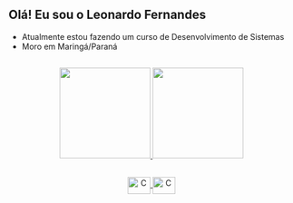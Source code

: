 ## Olá! Eu sou o Leonardo Fernandes

- Atualmente estou fazendo um curso de Desenvolvimento de Sistemas
- Moro em Maringá/Paraná

##

<div align="center">
<a href="https://github.com/Shogun-18">
<img height="160em" src="https://github-readme-stats.vercel.app/api?username=Shogun-18&show_icons=true&theme=vue-dark&include_all_commits=true&count_private=true"/>
<img height="160em" src="https://github-readme-stats.vercel.app/api/top-langs/?username=Shogun-18&layout=compact&langs_count=7&theme=vue-dark"/>
  
##
  
<div>
<img align="center" alt="C" height="30" width="40" src="https://cdn.jsdelivr.net/gh/devicons/devicon/icons/php/php-original.svg" />
<img align="center" alt="C" height="30" width="40" src="https://cdn.jsdelivr.net/gh/devicons/devicon/icons/csharp/csharp-original.svg" />
</div>
</div>
